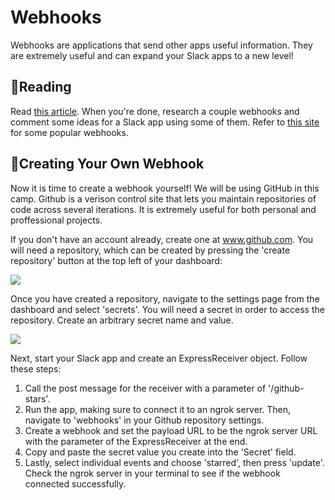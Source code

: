 # Webhooks

Webhooks are applications that send other apps useful information. They are extremely useful and can expand your Slack apps to a new level! 

## 🧠Reading

Read [this article](https://sendgrid.com/blog/whats-webhook/). When you're done, research a couple webhooks and comment some ideas for a Slack app using some of them. Refer to [this site](https://www.programmableweb.com/news/33-webhook-apis-assembla-mailchimp-and-podio/2013/09/04)  for some popular webhooks.

## 🔨Creating Your Own Webhook

Now it is time to create a webhook yourself! We will be using GitHub in this camp. Github is a verison control site that lets you maintain repositories of code across several iterations. It is extremely useful for both personal and proffessional projects. 

If you don't have an account already, create one at www.github.com. You will need a repository, which can be created by pressing the 'create repository' button at the top left of your dashboard:

![](./Gifs:Images/4.1-creating-repo.gif)

Once you have created a repository, navigate to the settings page from the dashboard and select 'secrets'. You will need a secret in order to access the repository. Create an arbitrary secret name and value. 

![](./Gifs:Images/4.2-secret.gif)

Next, start your Slack app and create an ExpressReceiver object. Follow these steps:

1. Call the post message for the receiver with a parameter of '/github-stars'. 
2. Run the app, making sure to connect it to an ngrok server. Then, navigate to 'webhooks' in your Github repository settings. 
3. Create a webhook and set the payload URL to be the ngrok server URL with the parameter of the ExpressReceiver at the end. 
4. Copy and paste the secret value you create into the 'Secret' field. 
5. Lastly, select individual events and choose 'starred', then press 'update'.  Check the ngrok server in your terminal to see if the webhook connected successfully.



